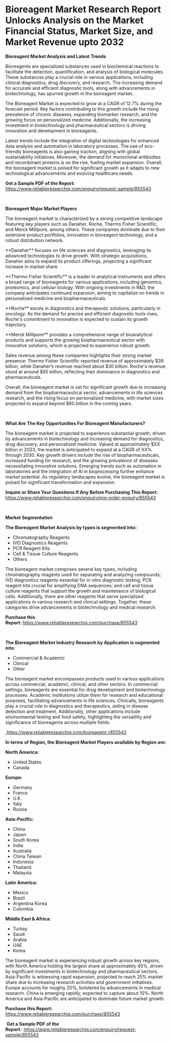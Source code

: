 <p><h1>Bioreagent Market Research Report Unlocks Analysis on the Market Financial Status, Market Size, and Market Revenue upto 2032</h1></p><p><strong>Bioreagent Market Analysis and Latest Trends</strong></p>
<p><p>Bioreagents are specialized substances used in biochemical reactions to facilitate the detection, quantification, and analysis of biological molecules. These substances play a crucial role in various applications, including clinical diagnostics, drug discovery, and research. The increasing demand for accurate and efficient diagnostic tools, along with advancements in biotechnology, has spurred growth in the bioreagent market.</p><p>The Bioreagent Market is expected to grow at a CAGR of 12.7% during the forecast period. Key factors contributing to this growth include the rising prevalence of chronic diseases, expanding biomarker research, and the growing focus on personalized medicine. Additionally, the increasing investment in biotechnology and pharmaceutical sectors is driving innovation and development in bioreagents.</p><p>Latest trends include the integration of digital technologies for enhanced data analysis and automation in laboratory processes. The use of eco-friendly bioreagents is also gaining traction, aligning with global sustainability initiatives. Moreover, the demand for monoclonal antibodies and recombinant proteins is on the rise, fueling market expansion. Overall, the bioreagent market is poised for significant growth as it adapts to new technological advancements and evolving healthcare needs.</p></p>
<p><strong>Get a Sample PDF of the Report:&nbsp;</strong> <a href="https://www.reliableresearchiq.com/enquiry/request-sample/855543?utm_campaign=1117&utm_medium=2&utm_source=Github&utm_content=ia&utm_term=13042025&utm_id=bioreagent">https://www.reliableresearchiq.com/enquiry/request-sample/855543</a></p>
<p>&nbsp;</p>
<p><strong>Bioreagent Major Market Players</strong></p>
<p><p>The bioreagent market is characterized by a strong competitive landscape featuring key players such as Danaher, Roche, Thermo Fisher Scientific, and Merck Millipore, among others. These companies dominate due to their extensive product portfolios, innovation in bioreagent technology, and a robust distribution network.</p><p>**Danaher** focuses on life sciences and diagnostics, leveraging its advanced technologies to drive growth. With strategic acquisitions, Danaher aims to expand its product offerings, projecting a significant increase in market share.</p><p>**Thermo Fisher Scientific** is a leader in analytical instruments and offers a broad range of bioreagents for various applications, including genomics, proteomics, and cellular biology. With ongoing investments in R&D, the company anticipates continued expansion, aiming to capitalize on trends in personalized medicine and biopharmaceuticals.</p><p>**Roche** excels in diagnostics and therapeutic solutions, particularly in oncology. As the demand for precise and efficient diagnostic tools rises, Roche's commitment to innovation is expected to sustain its growth trajectory. </p><p>**Merck Millipore** provides a comprehensive range of bioanalytical products and supports the growing biopharmaceutical sector with innovative solutions, which is projected to experience robust growth.</p><p>Sales revenue among these companies highlights their strong market presence: Thermo Fisher Scientific reported revenue of approximately $39 billion, while Danaher’s revenue reached about $30 billion. Roche's revenue stood at around $65 billion, reflecting their dominance in diagnostics and pharmaceuticals. </p><p>Overall, the bioreagent market is set for significant growth due to increasing demand from the biopharmaceutical sector, advancements in life sciences research, and the rising focus on personalized medicine, with market sizes projected to expand beyond $60 billion in the coming years.</p></p>
<p>&nbsp;</p>
<p><strong>What Are The Key Opportunities For Bioreagent Manufacturers?</strong></p>
<p><p>The bioreagent market is projected to experience substantial growth, driven by advancements in biotechnology and increasing demand for diagnostics, drug discovery, and personalized medicine. Valued at approximately $XX billion in 2023, the market is anticipated to expand at a CAGR of XX% through 2030. Key growth drivers include the rise of biopharmaceuticals, increased funding for research, and the growing prevalence of diseases necessitating innovative solutions. Emerging trends such as automation in laboratories and the integration of AI in bioprocessing further enhance market potential. As regulatory landscapes evolve, the bioreagent market is poised for significant transformation and expansion.</p></p>
<p><strong>Inquire or Share Your Questions If Any Before Purchasing This Report:</strong> <a href="https://www.reliableresearchiq.com/enquiry/pre-order-enquiry/855543?utm_campaign=1117&utm_medium=2&utm_source=Github&utm_content=ia&utm_term=13042025&utm_id=bioreagent">https://www.reliableresearchiq.com/enquiry/pre-order-enquiry/855543</a></p>
<p>&nbsp;</p>
<p><strong>Market Segmentation</strong></p>
<p><strong>The Bioreagent Market Analysis by types is segmented into:</strong></p>
<p><ul><li>Chromatography Reagents</li><li>IVD Diagnostics Reagents</li><li>PCR Reagent Kits</li><li>Cell & Tissue Culture Reagents</li><li>Others</li></ul></p>
<p><p>The bioreagent market comprises several key types, including chromatography reagents used for separating and analyzing compounds; IVD diagnostics reagents essential for in vitro diagnostic testing; PCR reagent kits crucial for amplifying DNA sequences; and cell and tissue culture reagents that support the growth and maintenance of biological cells. Additionally, there are other reagents that serve specialized applications in various research and clinical settings. Together, these categories drive advancements in biotechnology and medical research.</p></p>
<p><strong>Purchase this Report:&nbsp;</strong><a href="https://www.reliableresearchiq.com/purchase/855543?utm_campaign=1117&utm_medium=2&utm_source=Github&utm_content=ia&utm_term=13042025&utm_id=bioreagent">https://www.reliableresearchiq.com/purchase/855543</a></p>
<p>&nbsp;</p>
<p><strong>The Bioreagent Market Industry Research by Application is segmented into:</strong></p>
<p><ul><li>Commercial & Academic</li><li>Clinical</li><li>Other</li></ul></p>
<p><p>The bioreagent market encompasses products used in various applications across commercial, academic, clinical, and other sectors. In commercial settings, bioreagents are essential for drug development and biotechnology processes. Academic institutions utilize them for research and educational purposes, facilitating advancements in life sciences. Clinically, bioreagents play a crucial role in diagnostics and therapeutics, aiding in disease detection and treatment. Additionally, other applications include environmental testing and food safety, highlighting the versatility and significance of bioreagents across multiple fields.</p></p>
<p><a href="https://www.reliableresearchiq.com/bioreagent-r855543?utm_campaign=1117&utm_medium=2&utm_source=Github&utm_content=ia&utm_term=13042025&utm_id=bioreagent">&nbsp;https://www.reliableresearchiq.com/bioreagent-r855543</a></p>
<p><strong>In terms of Region, the Bioreagent Market Players available by Region are:</strong></p>
<p>
    <p> <strong> North America: </strong>
        <ul>
            <li>United States</li>
            <li>Canada</li>
        </ul>
        </p> 
    <p> <strong> Europe: </strong>
        <ul>
            <li>Germany</li>
            <li>France</li>
            <li>U.K.</li>
            <li>Italy</li>
            <li>Russia</li>
        </ul>
        </p> 
    <p> <strong> Asia-Pacific: </strong>
        <ul>
            <li>China</li>
            <li>Japan</li>
            <li>South Korea</li>
            <li>India</li>
            <li>Australia</li>
            <li>China Taiwan</li>
            <li>Indonesia</li>
            <li>Thailand</li>
            <li>Malaysia</li>
        </ul>
        </p> 
    <p> <strong> Latin America: </strong>
        <ul>
            <li>Mexico</li>
            <li>Brazil</li>
            <li>Argentina Korea</li>
            <li>Colombia</li>
        </ul>
        </p> 
    <p> <strong> Middle East & Africa: </strong>
        <ul>
            <li>Turkey</li>
            <li>Saudi</li>
            <li>Arabia</li>
            <li>UAE</li>
            <li>Korea</li>
        </ul>
    </p>
    </p>
<p><p>The bioreagent market is experiencing robust growth across key regions, with North America holding the largest share at approximately 45%, driven by significant investments in biotechnology and pharmaceutical sectors. Asia-Pacific is witnessing rapid expansion, projected to reach 25% market share due to increasing research activities and government initiatives. Europe accounts for roughly 20%, bolstered by advancements in medical research. China is emerging rapidly, expected to capture about 10%. North America and Asia-Pacific are anticipated to dominate future market growth.</p></p>
<p><strong>Purchase this Report: </strong><a href="https://www.reliableresearchiq.com/purchase/855543?utm_campaign=1117&utm_medium=2&utm_source=Github&utm_content=ia&utm_term=13042025&utm_id=bioreagent">https://www.reliableresearchiq.com/purchase/855543</a></p>
<p>&nbsp;<strong>Get a Sample PDF of the Report:&nbsp;&nbsp;</strong><a href="https://www.reliableresearchiq.com/enquiry/request-sample/855543?utm_campaign=1117&utm_medium=2&utm_source=Github&utm_content=ia&utm_term=13042025&utm_id=bioreagent">https://www.reliableresearchiq.com/enquiry/request-sample/855543</a></p>
<p><strong></strong></p>
<p><p></p><p></p><p></p></p>